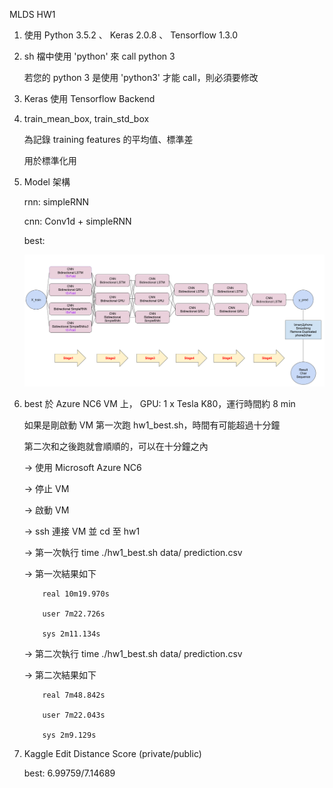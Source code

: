 MLDS HW1

1.	使用 Python 3.5.2 、 Keras 2.0.8 、 Tensorflow 1.3.0



2.	sh 檔中使用 'python' 來 call python 3

	若您的 python 3 是使用 'python3'  才能 call，則必須要修改



3.	Keras 使用 Tensorflow Backend



4.	train_mean_box, train_std_box 

	為記錄 training features 的平均值、標準差

	用於標準化用




5.	Model 架構

	rnn: simpleRNN

	cnn: Conv1d + simpleRNN

	best: 

	![hw1_best_model_structure](./hw1_best_model_structure.png)



6.	best 於 Azure NC6 VM 上， GPU: 1 x Tesla K80，運行時間約 8 min
	
	如果是剛啟動 VM 第一次跑 hw1_best.sh，時間有可能超過十分鐘

	第二次和之後跑就會順順的，可以在十分鐘之內

	-> 使用 Microsoft Azure NC6

	-> 停止 VM

	-> 啟動 VM

	-> ssh 連接 VM 並 cd 至 hw1

	-> 第一次執行 time ./hw1_best.sh data/ prediction.csv

	-> 第一次結果如下

			real 10m19.970s

			user 7m22.726s

			sys 2m11.134s

	-> 第二次執行 time ./hw1_best.sh data/ prediction.csv

	-> 第二次結果如下

			real 7m48.842s

			user 7m22.043s

			sys 2m9.129s



7.	Kaggle Edit Distance Score (private/public)

	best: 6.99759/7.14689


